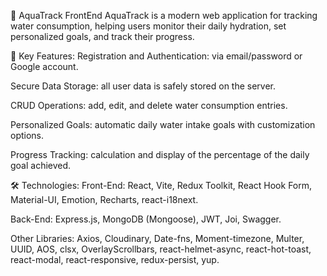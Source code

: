 🌊 AquaTrack FrontEnd
AquaTrack is a modern web application for tracking water consumption, helping users monitor their daily hydration, set personalized goals, and track their progress.

🔧 Key Features:
Registration and Authentication: via email/password or Google account.

Secure Data Storage: all user data is safely stored on the server.

CRUD Operations: add, edit, and delete water consumption entries.

Personalized Goals: automatic daily water intake goals with customization options.

Progress Tracking: calculation and display of the percentage of the daily goal achieved.

🛠️ Technologies:
Front-End: React, Vite, Redux Toolkit, React Hook Form, Material-UI, Emotion, Recharts, react-i18next.

Back-End: Express.js, MongoDB (Mongoose), JWT, Joi, Swagger.

Other Libraries: Axios, Cloudinary, Date-fns, Moment-timezone, Multer, UUID, AOS, clsx, OverlayScrollbars, react-helmet-async, react-hot-toast, react-modal, react-responsive, redux-persist, yup.
